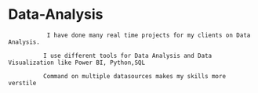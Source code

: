 # Data-Analysis
               I have done many real time projects for my clients on Data Analysis.
               
              I use different tools for Data Analysis and Data Visualization like Power BI, Python,SQL 
              
              Command on multiple datasources makes my skills more verstile
